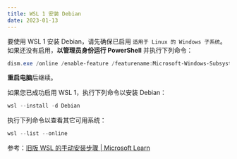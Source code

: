 ```yaml
---
title: WSL 1 安装 Debian
date: 2023-01-13
---
```


要使用 WSL 1 安装 Debian，请先确保已启用 `适用于 Linux 的 Windows 子系统`。  
如果还没有启用，**以管理员身份运行 PowerShell** 并执行下列命令：
```PowerShell
dism.exe /online /enable-feature /featurename:Microsoft-Windows-Subsystem-Linux /all /norestart
```
**重启电脑**后继续。

如果您已成功启用 WSL 1，执行下列命令以安装 Debian：
```PowerShell
wsl --install -d Debian
```
执行下列命令以查看其它可用系统：
```PowerShell
wsl --list --online
```
参考：[旧版 WSL 的手动安装步骤 | Microsoft Learn](https://learn.microsoft.com/zh-cn/windows/wsl/install-manual)